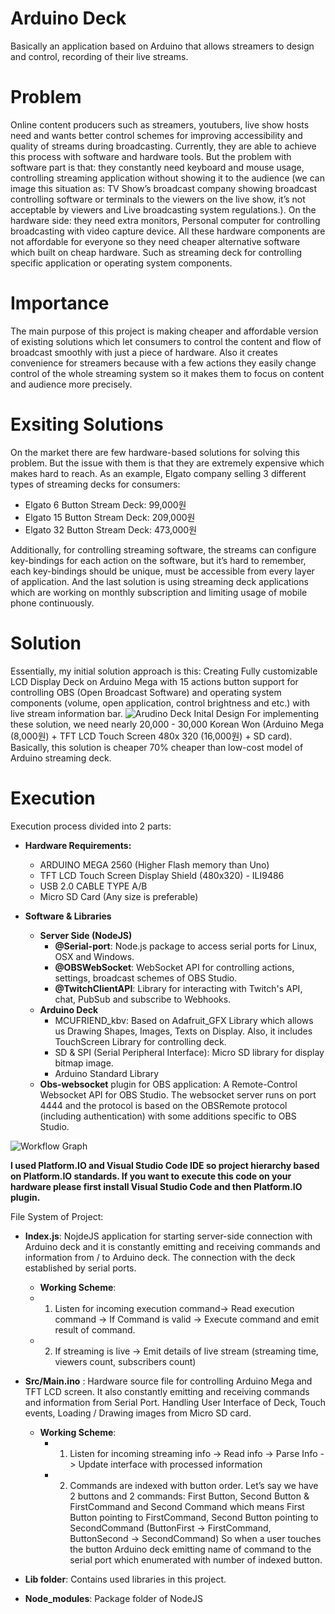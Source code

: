 # Arduino Deck

Basically an application based on Arduino that allows streamers to design and control, recording of their live streams.

# Problem

Online content producers such as streamers, youtubers, live show hosts need and wants better control schemes for improving accessibility and quality of streams during broadcasting. Currently, they are able to achieve this process with software and hardware tools. But the problem with software part is that: they constantly need keyboard and mouse usage, controlling streaming application without showing it to the audience (we can image this situation as: TV Show’s broadcast company showing broadcast controlling software or terminals to the viewers on the live show, it’s not acceptable by viewers and Live broadcasting system regulations.). On the hardware side: they need extra monitors, Personal computer for controlling broadcasting with video capture device. All these hardware components are not affordable for everyone so they need cheaper alternative software which built on cheap hardware. Such as streaming deck for controlling specific application or operating system components.

# Importance

The main purpose of this project is making cheaper and affordable version of existing solutions which let consumers to control the content and flow of broadcast smoothly with just a piece of hardware. Also it creates convenience for streamers because with a few actions they easily change control of the whole streaming system so it makes them to focus on content and audience more precisely.

# Exsiting Solutions

On the market there are few hardware-based solutions for solving this problem. But the issue with them is that they are extremely expensive which makes hard to reach. As an example, Elgato company selling 3 different types of streaming decks for consumers:

- Elgato 6 Button Stream Deck: 99,000원
- Elgato 15 Button Stream Deck: 209,000원
- Elgato 32 Button Stream Deck: 473,000원

Additionally, for controlling streaming software, the streams can configure key-bindings for each action on the software, but it’s hard to remember, each key-bindings should be unique, must be accessible from every layer of application. And the last solution is using streaming deck applications which are working on monthly subscription and limiting usage of mobile phone continuously.

# Solution

Essentially, my initial solution approach is this: Creating Fully customizable LCD Display Deck on Arduino Mega with 15 actions button support for controlling OBS (Open Broadcast Software) and operating system components (volume, open application, control brightness and etc.) with live stream information bar.
![Arudino Deck Inital Design](https://i.imgur.com/2oq5zjO.png)
For implementing these solution, we need nearly 20,000 - 30,000 Korean Won (Arduino Mega (8,000원) + TFT LCD Touch Screen 480x 320 (16,000원) + SD card). Basically, this solution is cheaper 70% cheaper than low-cost model of Arduino streaming deck.

# Execution

Execution process divided into 2 parts:

- **Hardware Requirements:**

  - ARDUINO MEGA 2560 (Higher Flash memory than Uno)
  - TFT LCD Touch Screen Display Shield (480x320) - ILI9486
  - USB 2.0 CABLE TYPE A/B
  - Micro SD Card (Any size is preferable)

- **Software & Libraries**
  - **Server Side (NodeJS)**
    - **@Serial-port**: Node.js package to access serial ports for Linux, OSX and Windows.
    - **@OBSWebSocket**: WebSocket API for controlling actions, settings, broadcast schemes of OBS Studio.
    - **@TwitchClientAPI**: Library for interacting with Twitch's API, chat, PubSub and subscribe to Webhooks.
  - **Arduino Deck**
    - MCUFRIEND_kbv: Based on Adafruit_GFX Library which allows us Drawing Shapes, Images, Texts on Display. Also, it includes TouchScreen Library for controlling deck.
    - SD & SPI (Serial Peripheral Interface): Micro SD library for display bitmap image.
    - Arduino Standard Library
  - **Obs-websocket** plugin for OBS application: A Remote-Control Websocket API for OBS Studio. The websocket server runs on port 4444 and the protocol is based on the OBSRemote protocol (including authentication) with some additions specific to OBS Studio.

![Workflow Graph](https://i.imgur.com/W6sO45P.png)

**I used Platform.IO and Visual Studio Code IDE so project hierarchy based on Platform.IO standards. If you want to execute this code on your hardware please first install Visual Studio Code and then Platform.IO plugin.**

File System of Project:

- **Index.js**: NojdeJS application for starting server-side connection with Arduino deck and it is constantly emitting and receiving commands and information from / to Arduino deck. The connection with the deck established by serial ports.

  - **Working Scheme**:
  - 1.  Listen for incoming execution command-> Read execution command -> If Command is valid -> Execute command and emit result of command.
  - 2.  If streaming is live -> Emit details of live stream (streaming time, viewers count, subscribers count)

- **Src/Main.ino** : Hardware source file for controlling Arduino Mega and TFT LCD screen. It also constantly emitting and receiving commands and information from Serial Port. Handling User Interface of Deck, Touch events, Loading / Drawing images from Micro SD card.

  - **Working Scheme**:
    - 1. Listen for incoming streaming info -> Read info -> Parse Info -> Update interface with processed information
    - 2. Commands are indexed with button order. Let’s say we have 2 buttons and 2 commands: First Button, Second Button & FirstCommand and Second Command which means First Button pointing to FirstCommand, Second Button pointing to SecondCommand (ButtonFirst -> FirstCommand, ButtonSecond -> SecondCommand) So when a user touches the button Arduino deck emitting name of command to the serial port which enumerated with number of indexed button.

- **Lib folder**: Contains used libraries in this project.
- **Node_modules**: Package folder of NodeJS
